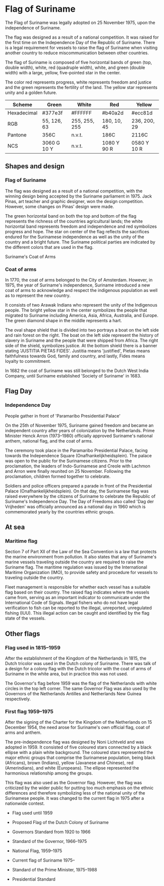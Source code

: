 # Flag of Suriname

The Flag of Suriname was legally adopted on 25 November 1975, upon the independence of Suriname.

The flag was designed as a result of a national competition. It was raised for the first time on the Independence Day of the Republic of Suriname. There is a legal requirement for vessels to raise the flag of Suriname when visiting another country to reduce miscommunication between other countries.

The flag of Suriname is composed of five horizontal bands of green (top, double width), white, red (quadruple width), white, and green (double width) with a large, yellow, five-pointed star in the center.

The color red represents progress, white represents freedom and justice and the green represents the fertility of the land. The yellow star represents unity and a golden future.

| Scheme      | Green       | White         | Red         | Yellow       |
| ----------- | ----------- | ------------- | ----------- | ------------ |
| Hexadecimal | #377e3f     | #FFFFFF       | #b40a2d     | #ecc81d      |
| RGB         | 55, 126, 63 | 255, 255, 255 | 180, 10, 45 | 236, 200, 29 |
| Pantone     | 356C        | n.v.t.        | 186C        | 2116C        |
| NCS         | 3060 G 10 Y | n.v.t.        | 1080 Y 90 R | 0580 Y 10 R  |

## Shapes and design

### Flag of Suriname

The flag was designed as a result of a national competition, with the winning design being accepted by the Suriname parliament in 1975. Jack Pinas, art teacher and graphic designer, won the design competition. However, some changes on Pinas' design were made.

The green horizontal band on both the top and bottom of the flag represents the richness of the countries agricultural lands; the white horizontal band represents freedom and independence and red symbolizes progress and hope. The star on center of the flag reflects the sacrifices endured for the Surinamese independence as well as the unity of the country and a bright future. The Suriname political parties are indicated by the different colors that are used in the flag.

Suriname's Coat of Arms

### Coat of arms

In 1770, the coat of arms belonged to the City of Amsterdam. However, in 1975, the year of Suriname's independence, Suriname introduced a new coat of arms to acknowledge and respect the indigenous population as well as to represent the new country.

It consists of two Arawak Indians who represent the unity of the Indigenous people. The bright yellow star in the center symbolizes the people that migrated to Suriname including America, Asia, Africa, Australia, and Europe. The green diamond shape in the middle represents a hart.

The oval shape shield that is divided into two portrays a boat on the left side and rain forest on the right. The boat on the left side represent the history of slavery in Suriname and the people that were shipped from Africa. The right side of the shield, symbolizes justice. At the bottom shield there is a banner stating 'JUSTITIA PIETAS FIDES'. Justitia means 'justified', Pietas means faithfulness towards God, family and country, and lastly, Fides means loyalty to commitment.

In 1682 the coat of Suriname was still belonged to the Dutch West India Company, until Suriname established 'Society of Suriname' in 1683.

## Flag Day

### Independence Day

People gather in front of 'Paramaribo Presidential Palace'

On the 25th of November 1975, Suriname gained freedom and became an independent country after years of colonization by the Netherlands. Prime Minister Henck Arron (1973–1980) officially approved Suriname's national anthem, national flag, and the coat of arms.

The ceremony took place in the Paramaribo Presidential Palace, facing towards the Independence Square (Onafhankelijkheidsplein). The palace was open to the public for the Surinamese citizens. Prior to the proclamation, the leaders of Indo-Surinamese and Creole with Lachmon and Arron were finally reunited on 25 November. Following the proclamation, children formed together to celebrate.

Soldiers and police officers prepared a parade in front of the Presidential Palace (Onafhankelijkheidsplein). On that day, the Surinamese flag was raised everywhere by the citizens of Suriname to celebrate the Republic of Suriname's Independence Day. The Day of Freedoms also called 'Dag der Vrijheden' was officially announced as a national day in 1960 which is commemorated yearly by the countries ethnic groups.

## At sea

### Maritime flag

Section 7 of Part XII of the Law of the Sea Convention is a law that protects the marine environment from pollution. It also states that any of Suriname's marine vessels traveling outside the country are required to raise the Suriname flag. The maritime regulation was issued by the International Maritime Organization (IMO), to provide safety and procedure for vessels to traveling outside the country.

Fleet management is responsible for whether each vessel has a suitable flag based on their country. The raised flag indicates where the vessels came from, serving as an important indicator to communicate under the International Code of Signals. Illegal fishers who do not have legal verification to fish can be reported to the illegal, unreported, unregulated fishing (IUU). This illegal action can be caught and identified by the flag state of the vessels.

## Other flags

### Flag used in 1815–1959

After the establishment of the Kingdom of the Netherlands in 1815, the Dutch tricolor was used in the Dutch colony of Suriname. There was talk of a design for a colony flag with the Dutch tricolor with the coat of arms of Suriname in the white area, but in practice this was not used.

The Governor's flag before 1959 was the flag of the Netherlands with white circles in the top left corner. The same Governor Flag was also used by the Governors of the Netherlands Antilles and Netherlands New Guinea respectively.

### First flag 1959–1975

After the signing of the Charter for the Kingdom of the Netherlands on 15 December 1954, the need arose for Suriname's own official flag, coat of arms and anthem.

The pre-independence flag was designed by Noni Lichtveld and was adopted in 1959. It consisted of five coloured stars connected by a black ellipse with a plain white background. The coloured stars represented the major ethnic groups that comprise the Surinamese population, being black (Africans), brown (Indians), yellow (Javanese and Chinese), red (Amerindians), and white (Europeans). The ellipse represented the harmonious relationship among the groups.

This flag was also used as the Governor flag. However, the flag was criticized by the wider public for putting too much emphasis on the ethnic differences and therefore symbolizing less of the national unity of the Surinamese people. It was changed to the current flag in 1975 after a nationwide contest.

- Flag used until 1959

- Proposed Flag of the Dutch Colony of Suriname

- Governors Standard from 1920 to 1966

- Standard of the Governor, 1966–1975

- National Flag, 1959–1975

- Current flag of Suriname 1975–

- Standard of the Prime Minister, 1975–1988

- Presidential Standard
